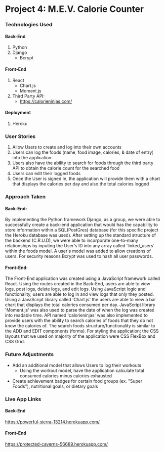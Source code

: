 # Project 4: M.E.V. Calorie Counter

### Technologies Used
#### Back-End
1. Python
2. Django
    - Bcrypt

#### Front-End
1. React
    - Chart.js
    - Moment.js
2. Third Party API:
    - https://calorieninjas.com/

#### Deployment
1. Heroku

### User Stories
1. Allow Users to create and log into their own accounts
2. Users can log the foods (name, food image, calories, & date of entry) into the application
3. Users also have the ability to search for foods through the third party API to obtain the calorie count for the searched food
4. Users can edit their logged foods
5. Once the User is signed in, the application will provide them with a chart that displays the calories per day and also the total calories logged

### Approach Taken
#### Back-End:
By implementing the Python framework Django, as a group, we were able to successfully create a back-end application that would has the capability to store information within a SQL(PostGres) database (for this specific project the Heroku database was used).
After setting up the standard structure of the backend (C.R.U.D), we were able to incorporate one-to-many relationships by inputing the User's ID into any array called 'linked_users' within the foods model.
A user's model was added to allow creations of users. For security reasons Bcrypt was used to hash all user passwords.

#### Front-End:
The Front-End application was created using a JavaScript framework called React. Using the routes created in the Back-End, users are able to view logs, post logs, delete logs, and edit logs. Using JavaScript logic and functionality, users are able to log in and view logs that only they posted. Using a JavaScript library called 'Chart.js' the users are able to view a bar chart that displays the total calories consumed per day. JavaScript library 'Moment.js' was also used to parse the date of when the log was created into readable time.
API named 'calorieninjas' was also implemented to provide users with the ability to search calories of foods that they do not know the calories of. The search foods structure/functionality is similar to the ADD and EDIT components (forms).
For styling the application; the CSS layouts that we used on majority of the application were CSS FlexBox and CSS Grid.

### Future Adjustments
- Add an additional model that allows Users to log their workouts
    - Using the workout model, have the application calculate total consumed calories minus calories exhausted
- Create achievement badges for certain food groups (ex. "Super Foods"), nutritional goals, or dietary goals

### Live App Links
#### Back-End
https://powerful-sierra-13214.herokuapp.com/
#### Front-End
https://protected-caverns-56689.herokuapp.com/
